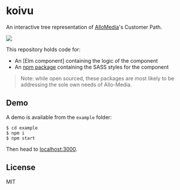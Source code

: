 koivu
=====

An interactive tree representation of [AlloMedia](https://www.allo-media.fr/)'s Customer Path.

![](https://i.imgur.com/QRRqvF4.png)

This repository holds code for:

- An [Elm component] containing the logic of the component
- An [npm package] containing the SASS styles for the component

> Note: while open sourced, these packages are most likely to be addressing the
sole own needs of Allo-Media.

## Demo

A demo is available from the `example` folder:

```
$ cd example
$ npm i
$ npm start
```

Then head to [localhost:3000](http://localhost:3000).

## License

MIT

[elm package]: http://xxx
[npm package]: http://xxx
